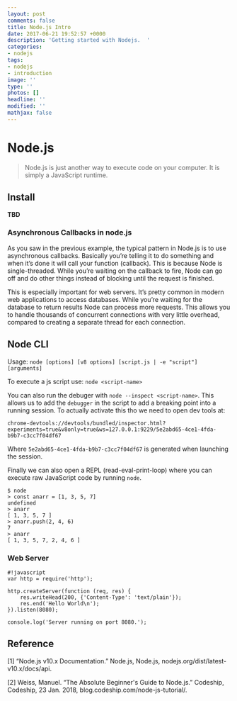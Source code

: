 ```yaml
---
layout: post
comments: false
title: Node.js Intro
date: 2017-06-21 19:52:57 +0000
description: 'Getting started with Nodejs.  '
categories:
- nodejs
tags:
- nodejs
- introduction
image: ''
type: ''
photos: []
headline: ''
modified: ''
mathjax: false
---
```

# Node.js

> Node.js is just another way to execute code on your computer. It is simply a JavaScript runtime.


## Install 

**TBD**



### Asynchronous Callbacks in node.js

As you saw in the previous example, the typical pattern in Node.js is to use asynchronous callbacks. Basically you’re telling it to do something and when it’s done it will call your function (callback). This is because Node is single-threaded. While you’re waiting on the callback to fire, Node can go off and do other things instead of blocking until the request is finished.

This is especially important for web servers. It’s pretty common in modern web applications to access databases. While you’re waiting for the database to return results Node can process more requests. This allows you to handle thousands of concurrent connections with very little overhead, compared to creating a separate thread for each connection.

## Node CLI

Usage: `node [options] [v8 options] [script.js | -e "script"] [arguments]`

To execute a js script use: `node <script-name>`

You can also run the debuger with `node --inspect <script-name>`. This allows us to add the `debugger` in the script to add a breaking point into a running session. To actually activate this tho we need to open dev tools at:

```
chrome-devtools://devtools/bundled/inspector.html?experiments=true&v8only=true&ws=127.0.0.1:9229/5e2abd65-4ce1-4fda-b9b7-c3cc7f04df67
```

Where `5e2abd65-4ce1-4fda-b9b7-c3cc7f04df67` is generated when launching the session. 

Finally we can also open a  REPL (read-eval-print-loop) where you can execute raw JavaScript code by running `node`.

```node
$ node
> const anarr = [1, 3, 5, 7]
undefined
> anarr
[ 1, 3, 5, 7 ]
> anarr.push(2, 4, 6)
7
> anarr
[ 1, 3, 5, 7, 2, 4, 6 ]
``` 

### Web Server

```node
#!javascript
var http = require('http');
    
http.createServer(function (req, res) {
	res.writeHead(200, {'Content-Type': 'text/plain'});
    res.end('Hello World\n');
}).listen(8080);
    
console.log('Server running on port 8080.');
```

## Reference

\[1\] “Node.js v10.x Documentation.” Node.js, Node.js, nodejs.org/dist/latest-v10.x/docs/api.

\[2\] Weiss, Manuel. “The Absolute Beginner's Guide to Node.js.” Codeship, Codeship, 23 Jan. 2018, blog.codeship.com/node-js-tutorial/.
